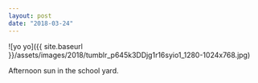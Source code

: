```yaml
---
layout: post
date: "2018-03-24"
---
```


![yo yo]({{ site.baseurl }}/assets/images/2018/tumblr_p645k3DDjg1r16syio1_1280-1024x768.jpg)

Afternoon sun in the school yard.

